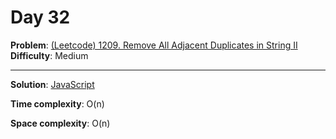 # Day 32

**Problem**: [(Leetcode) 1209. Remove All Adjacent Duplicates in String II](https://leetcode.com/problems/remove-all-adjacent-duplicates-in-string-ii/)  
**Difficulty**: Medium

---

**Solution**: [JavaScript](../solutions/remove-adjacent-duplicates-string-ii.js)

**Time complexity**: O(n)

**Space complexity**: O(n)
